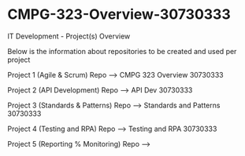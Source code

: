 # CMPG-323-Overview-30730333
IT Development - Project(s) Overview

Below is the information about repositories to be created and used per project

Project 1 (Agile & Scrum)
  Repo --> CMPG 323 Overview 30730333
  
Project 2 (API Development)
  Repo --> API Dev 30730333
  
Project 3 (Standards & Patterns)
  Repo --> Standards and Patterns 30730333
  
 Project 4 (Testing and RPA)
  Repo --> Testing and RPA 30730333
  
 Project 5 (Reporting % Monitoring)
  Repo -->
